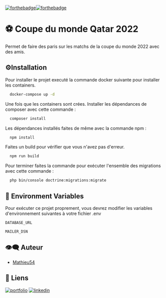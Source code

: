 [![forthebadge](https://forthebadge.com/images/badges/built-with-love.svg)](https://forthebadge.com)[![forthebadge](https://forthebadge.com/images/badges/it-works-why.svg)](https://forthebadge.com)

# ⚽ Coupe du monde Qatar 2022

Permet de faire des paris sur les matchs de la coupe du monde 2022 avec des amis.

## ⚙️Installation

Pour installer le projet executé la commande docker suivante pour installer les containers.

```bash
  docker-compose up -d
```

Une fois que les containers sont crées. Installer les dépendances de composer avec cette commande :

```bash
  composer install
```

Les dépendances installés faites de même avec la commande npm :

```bash
  npm install
```

Faites un build pour vérifier que vous n'avez pas d'erreur.

```bash
  npm run build
```

Pour terminer faites la commande pour exécuter l'ensemble des migrations avec cette commande :
```bash
  php bin/console doctrine:migrations:migrate
```

## 🌱 Environment Variables

Pour exécuter ce projet proprement, vous devrez modifier les variables d'environnement suivantes à votre fichier .env

`DATABASE_URL`

`MAILER_DSN`

## 👁️‍🗨️ Auteur

- [Mathieu54](https://www.github.com/Mathieu54)

## 🔗 Liens
[![portfolio](https://img.shields.io/badge/mon_portfolio-000?style=for-the-badge&logo=ko-fi&logoColor=white)](https://harmant-mathieu.fr/) [![linkedin](https://img.shields.io/badge/linkedin-0A66C2?style=for-the-badge&logo=linkedin&logoColor=white)](https://fr.linkedin.com/public-profile/in/mathieu-harmant)

